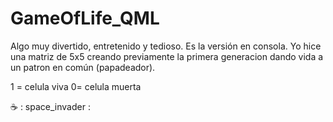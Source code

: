 # GameOfLife_QML

Algo muy divertido, entretenido y tedioso. 
Es la versión en consola.
Yo hice una matriz de 5x5 creando previamente la primera generacion dando vida a un patron en común (papadeador).

1 = celula viva
0= celula muerta

:coffee:
: space_invader :
